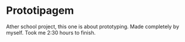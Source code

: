 # Prototipagem
Ather school project, this one is about prototyping.
Made completely by myself. Took me 2:30 hours to finish.
